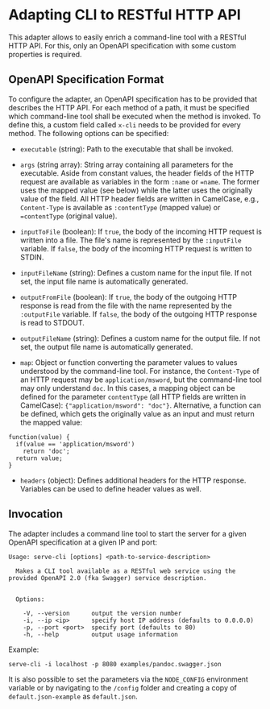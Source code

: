 # Adapting CLI to RESTful HTTP API
This adapter allows to easily enrich a command-line tool with a RESTful HTTP API. For this, only an OpenAPI specification with some custom properties is required.


## OpenAPI Specification Format

To configure the adapter, an OpenAPI specification has to be provided that describes the HTTP API. For each method of a path, it must be specified which command-line tool shall be executed when the method is invoked. To define this, a custom field called `x-cli` needs to be provided for every method. The following options can be specified:

- `executable` (string): Path to the executable that shall be invoked.

- `args` (string array): String array containing all parameters for the executable. Aside from constant values, the header fields of the HTTP request are available as variables in the form `:name` or `=name`. The former uses the mapped value (see below) while the latter uses the originally value of the field. All HTTP header fields are written in CamelCase, e.g., `Content-Type` is available as `:contentType` (mapped value) or `=contentType` (original value).

- `inputToFile` (boolean): If `true`, the body of the incoming HTTP request is written into a file. The file's name is represented by the `:inputFile` variable. If `false`, the body of the incoming HTTP request is written to STDIN.

- `inputFileName` (string): Defines a custom name for the input file. If not set, the input file name is automatically generated.

- `outputFromFile` (boolean): If `true`, the body of the outgoing HTTP response is read from the file with the name represented by the `:outputFile` variable. If `false`, the body of the outgoing HTTP response is read to STDOUT.

- `outputFileName` (string): Defines a custom name for the output file. If not set, the output file name is automatically generated.

- `map`: Object or function converting the parameter values to values understood by the command-line tool. For instance, the `Content-Type` of an HTTP request may be `application/msword`, but the command-line tool may only understand `doc`. In this cases, a mapping object can be defined for the parameter `contentType` (all HTTP fields are written in CamelCase): `{"application/msword": "doc"}`. Alternative, a function can be defined, which gets the originally value as an input and must return the mapped value:

```
function(value) {
  if(value == 'application/msword')
    return 'doc';
  return value;
}  
```

- `headers` (object): Defines additional headers for the HTTP response. Variables can be used to define header values as well.


## Invocation

The adapter includes a command line tool to start the server for a given OpenAPI specification at a given IP and port:

```
Usage: serve-cli [options] <path-to-service-description>

  Makes a CLI tool available as a RESTful web service using the provided OpenAPI 2.0 (fka Swagger) service description.


  Options:

    -V, --version      output the version number
    -i, --ip <ip>      specify host IP address (defaults to 0.0.0.0)
    -p, --port <port>  specify port (defaults to 80)
    -h, --help         output usage information
```

Example:
```
serve-cli -i localhost -p 8080 examples/pandoc.swagger.json
```

It is also possible to set the parameters via the `NODE_CONFIG` environment variable or by navigating to the `/config` folder and creating a copy of `default.json-example` as `default.json`.
